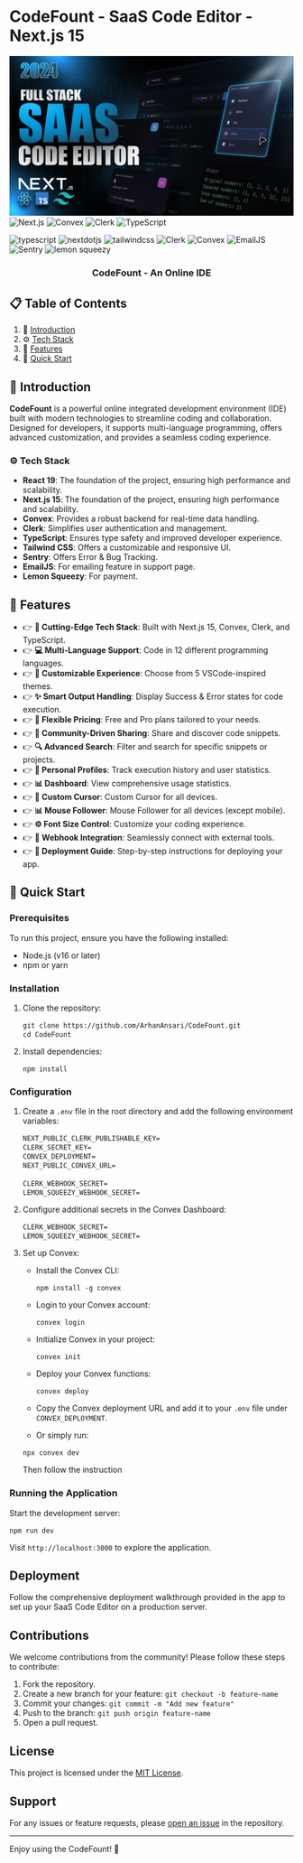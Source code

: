 # CodeFount - SaaS Code Editor - Next.js 15

![Demo App](/public/screenshot-for-readme.png)
![Next.js](https://img.shields.io/badge/Next.js-15.0-blue)
![Convex](https://img.shields.io/badge/Convex-Framework-yellow)
![Clerk](https://img.shields.io/badge/Clerk-Authentication-green)
![TypeScript](https://img.shields.io/badge/TypeScript-4.x-blue)

<img src="https://img.shields.io/badge/-Typescript-black?style=for-the-badge&logoColor=white&logo=react&color=3178C6" alt="typescript" />
<img src="https://img.shields.io/badge/-Next_JS-black?style=for-the-badge&logoColor=white&logo=nextdotjs&color=000000" alt="nextdotjs" />
<img src="https://img.shields.io/badge/-Tailwind_CSS-black?style=for-the-badge&logoColor=white&logo=tailwindcss&color=06B6D4" alt="tailwindcss" />
<img src="https://img.shields.io/badge/-Clerk-black?style=for-the-badge&logoColor=white&logo=clerk&color=00B8D9" alt="Clerk" />
<img src="https://img.shields.io/badge/-Convex-black?style=for-the-badge&logoColor=white&logo=convex&color=FF9900" alt="Convex" />
<img src="https://img.shields.io/badge/-EmailJS-black?style=for-the-badge&logoColor=white&logo=email&color=F1502F" alt="EmailJS" />
<img src="https://img.shields.io/badge/-Sentry-black?style=for-the-badge&logoColor=white&logo=sentry&color=362D59" alt="Sentry" />
<img src="https://img.shields.io/badge/-Lemon_Squeezy-black?style=for-the-badge&logoColor=white&logo=lemonsqueezy&color=FCD34D" alt="lemon squeezy" />

<h3 align="center">CodeFount - An Online IDE</h3>

## 📋 <a name="table">Table of Contents</a>

1. 🤖 [Introduction](#introduction)
2. ⚙️ [Tech Stack](#tech-stack)
3. 🔋 [Features](#features)
4. 🤸 [Quick Start](#quick-start)

## <a name="introduction">🤖 Introduction</a>

**CodeFount** is a powerful online integrated development environment (IDE) built with modern technologies to streamline coding and collaboration. Designed for developers, it supports multi-language programming, offers advanced customization, and provides a seamless coding experience. 


### <a name="tech-stack">⚙️ Tech Stack</a>
- **React 19**: The foundation of the project, ensuring high performance and scalability.
- **Next.js 15**: The foundation of the project, ensuring high performance and scalability.
- **Convex**: Provides a robust backend for real-time data handling.
- **Clerk**: Simplifies user authentication and management.
- **TypeScript**: Ensures type safety and improved developer experience.
- **Tailwind CSS**: Offers a customizable and responsive UI.
- **Sentry**: Offers Error & Bug Tracking.
- **EmailJS**: For emailing feature in support page.
- **Lemon Squeezy**: For payment.

## <a name="features">🔋 Features</a>

- 👉 **🚀 Cutting-Edge Tech Stack**: Built with Next.js 15, Convex, Clerk, and TypeScript.
- 👉 **💻 Multi-Language Support**: Code in 12 different programming languages.
- 👉 **🎨 Customizable Experience**: Choose from 5 VSCode-inspired themes.
- 👉 **✨ Smart Output Handling**: Display Success & Error states for code execution.
- 👉 **💎 Flexible Pricing**: Free and Pro plans tailored to your needs.
- 👉 **🤝 Community-Driven Sharing**: Share and discover code snippets.
- 👉 **🔍 Advanced Search**: Filter and search for specific snippets or projects.
- 👉 **👤 Personal Profiles**: Track execution history and user statistics.
- 👉 **📊 Dashboard**: View comprehensive usage statistics.
- 👉 **📝 Custom Cursor**: Custom Cursor for all devices.
- 👉 **📊 Mouse Follower**: Mouse Follower for all devices (except mobile).
- 👉 **⚙️ Font Size Control**: Customize your coding experience.
- 👉 **🔗 Webhook Integration**: Seamlessly connect with external tools.
- 👉 **🌟 Deployment Guide**: Step-by-step instructions for deploying your app.

## <a name="quick-start">🤸 Quick Start</a>

### Prerequisites

To run this project, ensure you have the following installed:

- Node.js (v16 or later)
- npm or yarn

### Installation

1. Clone the repository:

   ```shell
   git clone https://github.com/ArhanAnsari/CodeFount.git
   cd CodeFount
   ```

2. Install dependencies:

   ```shell
   npm install
   ```

### Configuration

1. Create a `.env` file in the root directory and add the following environment variables:

   ```env
   NEXT_PUBLIC_CLERK_PUBLISHABLE_KEY=
   CLERK_SECRET_KEY=
   CONVEX_DEPLOYMENT=
   NEXT_PUBLIC_CONVEX_URL=

   CLERK_WEBHOOK_SECRET=
   LEMON_SQUEEZY_WEBHOOK_SECRET=
   ```

2. Configure additional secrets in the Convex Dashboard:

   ```env
   CLERK_WEBHOOK_SECRET=
   LEMON_SQUEEZY_WEBHOOK_SECRET=
   ```

3. Set up Convex:
   - Install the Convex CLI:
     ```shell
     npm install -g convex
     ```
   - Login to your Convex account:
     ```shell
     convex login
     ```
   - Initialize Convex in your project:
     ```shell
     convex init
     ```
   - Deploy your Convex functions:
     ```shell
     convex deploy
     ```
   - Copy the Convex deployment URL and add it to your `.env` file under `CONVEX_DEPLOYMENT`.

   - Or simply run:
   ```shell
   npx convex dev
   ```

   Then follow the instruction

### Running the Application

Start the development server:

```shell
npm run dev
```

Visit `http://localhost:3000` to explore the application.

## Deployment

Follow the comprehensive deployment walkthrough provided in the app to set up your SaaS Code Editor on a production server.

## Contributions

We welcome contributions from the community! Please follow these steps to contribute:

1. Fork the repository.
2. Create a new branch for your feature: `git checkout -b feature-name`
3. Commit your changes: `git commit -m "Add new feature"`
4. Push to the branch: `git push origin feature-name`
5. Open a pull request.

## License

This project is licensed under the [MIT License](LICENSE).

## Support

For any issues or feature requests, please [open an issue](https://github.com/ArhanAnsari/CodeCraft/issues) in the repository.

---

Enjoy using the CodeFount! 🚀
